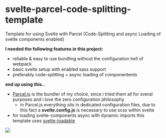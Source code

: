 # svelte-parcel-code-splitting-template
Template for using Svelte with Parcel (Code-Splitting and async Loading of svelte components enabled)

**I needed the following features in this project:**
* reliable & easy to use bundling without the configuration hell of webpack
* basic svelte setup with enabled sass support
* preferably code-splitting + async loading of componentents


**end up using this..**
* [Parcel.js](https://parceljs.org/) is the bundler of my choice, since i tried them all for sveral purposes and i love the zero configuration philosophy
  * in Parcel.js everything sits in dedicated configuration files, due to this fact a __svelte.config.js__ is necessary to use scss within svelte
* for loading svelte-components async with dynamic imports this template uses [svelte-loadable](https://github.com/kaisermann/svelte-loadable)  

![](doc/network.png)
